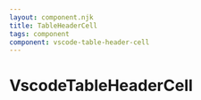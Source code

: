 ```yaml
---
layout: component.njk
title: TableHeaderCell
tags: component
component: vscode-table-header-cell
---
```


# VscodeTableHeaderCell
